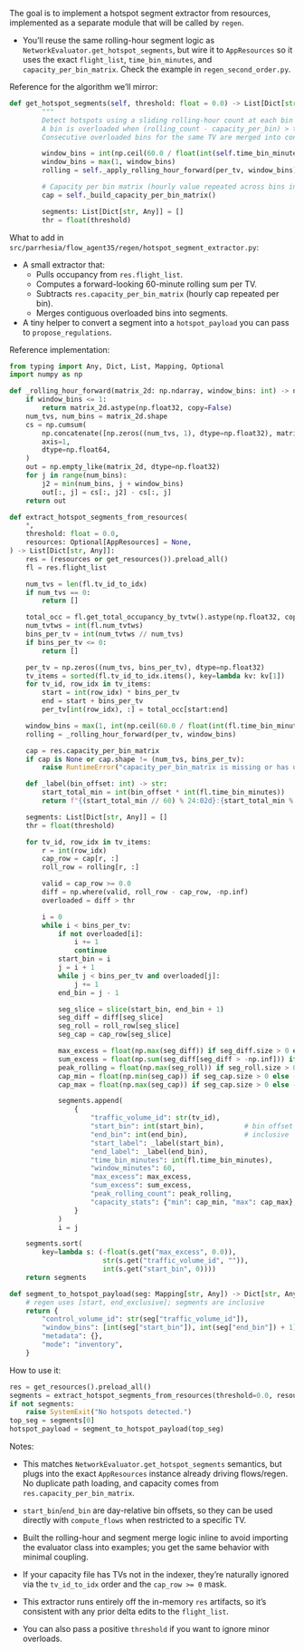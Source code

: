 The goal is to implement a hotspot segment extractor from resources, implemented as a separate module that will be called by `regen`.

- You’ll reuse the same rolling-hour segment logic as `NetworkEvaluator.get_hotspot_segments`, but wire it to `AppResources` so it uses the exact `flight_list`, `time_bin_minutes`, and `capacity_per_bin_matrix`. Check the example in `regen_second_order.py`.

Reference for the algorithm we’ll mirror:
```1146:1155:/mnt/d/project-tailwind/src/server_tailwind/airspace/network_evaluator_for_api.py
def get_hotspot_segments(self, threshold: float = 0.0) -> List[Dict[str, Any]]:
        """
        Detect hotspots using a sliding rolling-hour count at each bin (stride = time_bin_minutes).
        A bin is overloaded when (rolling_count - capacity_per_bin) > threshold and capacity_per_bin >= 0.
        Consecutive overloaded bins for the same TV are merged into contiguous segments.
```
```1186:1194:/mnt/d/project-tailwind/src/server_tailwind/airspace/network_evaluator_for_api.py
        window_bins = int(np.ceil(60.0 / float(int(self.time_bin_minutes))))
        window_bins = max(1, window_bins)
        rolling = self._apply_rolling_hour_forward(per_tv, window_bins)

        # Capacity per bin matrix (hourly value repeated across bins in that hour)
        cap = self._build_capacity_per_bin_matrix()

        segments: List[Dict[str, Any]] = []
        thr = float(threshold)
```

What to add in `src/parrhesia/flow_agent35/regen/hotspot_segment_extractor.py`:
- A small extractor that:
  - Pulls occupancy from `res.flight_list`.
  - Computes a forward-looking 60-minute rolling sum per TV.
  - Subtracts `res.capacity_per_bin_matrix` (hourly cap repeated per bin).
  - Merges contiguous overloaded bins into segments.
- A tiny helper to convert a segment into a `hotspot_payload` you can pass to `propose_regulations`.

Reference implementation:

```python
from typing import Any, Dict, List, Mapping, Optional
import numpy as np

def _rolling_hour_forward(matrix_2d: np.ndarray, window_bins: int) -> np.ndarray:
    if window_bins <= 1:
        return matrix_2d.astype(np.float32, copy=False)
    num_tvs, num_bins = matrix_2d.shape
    cs = np.cumsum(
        np.concatenate([np.zeros((num_tvs, 1), dtype=np.float32), matrix_2d.astype(np.float32, copy=False)], axis=1),
        axis=1,
        dtype=np.float64,
    )
    out = np.empty_like(matrix_2d, dtype=np.float32)
    for j in range(num_bins):
        j2 = min(num_bins, j + window_bins)
        out[:, j] = cs[:, j2] - cs[:, j]
    return out

def extract_hotspot_segments_from_resources(
    *,
    threshold: float = 0.0,
    resources: Optional[AppResources] = None,
) -> List[Dict[str, Any]]:
    res = (resources or get_resources()).preload_all()
    fl = res.flight_list

    num_tvs = len(fl.tv_id_to_idx)
    if num_tvs == 0:
        return []

    total_occ = fl.get_total_occupancy_by_tvtw().astype(np.float32, copy=False)
    num_tvtws = int(fl.num_tvtws)
    bins_per_tv = int(num_tvtws // num_tvs)
    if bins_per_tv <= 0:
        return []

    per_tv = np.zeros((num_tvs, bins_per_tv), dtype=np.float32)
    tv_items = sorted(fl.tv_id_to_idx.items(), key=lambda kv: kv[1])
    for tv_id, row_idx in tv_items:
        start = int(row_idx) * bins_per_tv
        end = start + bins_per_tv
        per_tv[int(row_idx), :] = total_occ[start:end]

    window_bins = max(1, int(np.ceil(60.0 / float(int(fl.time_bin_minutes)))))
    rolling = _rolling_hour_forward(per_tv, window_bins)

    cap = res.capacity_per_bin_matrix
    if cap is None or cap.shape != (num_tvs, bins_per_tv):
        raise RuntimeError("capacity_per_bin_matrix is missing or has unexpected shape")

    def _label(bin_offset: int) -> str:
        start_total_min = int(bin_offset * int(fl.time_bin_minutes))
        return f"{(start_total_min // 60) % 24:02d}:{start_total_min % 60:02d}"

    segments: List[Dict[str, Any]] = []
    thr = float(threshold)

    for tv_id, row_idx in tv_items:
        r = int(row_idx)
        cap_row = cap[r, :]
        roll_row = rolling[r, :]

        valid = cap_row >= 0.0
        diff = np.where(valid, roll_row - cap_row, -np.inf)
        overloaded = diff > thr

        i = 0
        while i < bins_per_tv:
            if not overloaded[i]:
                i += 1
                continue
            start_bin = i
            j = i + 1
            while j < bins_per_tv and overloaded[j]:
                j += 1
            end_bin = j - 1

            seg_slice = slice(start_bin, end_bin + 1)
            seg_diff = diff[seg_slice]
            seg_roll = roll_row[seg_slice]
            seg_cap = cap_row[seg_slice]

            max_excess = float(np.max(seg_diff)) if seg_diff.size > 0 else 0.0
            sum_excess = float(np.sum(seg_diff[seg_diff > -np.inf])) if seg_diff.size > 0 else 0.0
            peak_rolling = float(np.max(seg_roll)) if seg_roll.size > 0 else 0.0
            cap_min = float(np.min(seg_cap)) if seg_cap.size > 0 else -1.0
            cap_max = float(np.max(seg_cap)) if seg_cap.size > 0 else -1.0

            segments.append(
                {
                    "traffic_volume_id": str(tv_id),
                    "start_bin": int(start_bin),          # bin offset within day (shared across TVs)
                    "end_bin": int(end_bin),              # inclusive
                    "start_label": _label(start_bin),
                    "end_label": _label(end_bin),
                    "time_bin_minutes": int(fl.time_bin_minutes),
                    "window_minutes": 60,
                    "max_excess": max_excess,
                    "sum_excess": sum_excess,
                    "peak_rolling_count": peak_rolling,
                    "capacity_stats": {"min": cap_min, "max": cap_max},
                }
            )
            i = j

    segments.sort(
        key=lambda s: (-float(s.get("max_excess", 0.0)),
                       str(s.get("traffic_volume_id", "")),
                       int(s.get("start_bin", 0))))
    return segments

def segment_to_hotspot_payload(seg: Mapping[str, Any]) -> Dict[str, Any]:
    # regen uses [start, end_exclusive]; segments are inclusive
    return {
        "control_volume_id": str(seg["traffic_volume_id"]),
        "window_bins": [int(seg["start_bin"]), int(seg["end_bin"]) + 1],
        "metadata": {},
        "mode": "inventory",
    }
```

How to use it:
```python
res = get_resources().preload_all()
segments = extract_hotspot_segments_from_resources(threshold=0.0, resources=res)
if not segments:
    raise SystemExit("No hotspots detected.")
top_seg = segments[0]
hotspot_payload = segment_to_hotspot_payload(top_seg)
```

Notes:
- This matches `NetworkEvaluator.get_hotspot_segments` semantics, but plugs into the exact `AppResources` instance already driving flows/regen. No duplicate path loading, and capacity comes from `res.capacity_per_bin_matrix`.
- `start_bin`/`end_bin` are day-relative bin offsets, so they can be used directly with `compute_flows` when restricted to a specific TV.

- Built the rolling-hour and segment merge logic inline to avoid importing the evaluator class into examples; you get the same behavior with minimal coupling.

- If your capacity file has TVs not in the indexer, they’re naturally ignored via the `tv_id_to_idx` order and the `cap_row >= 0` mask.

- This extractor runs entirely off the in-memory `res` artifacts, so it’s consistent with any prior delta edits to the `flight_list`.

- You can also pass a positive `threshold` if you want to ignore minor overloads.
